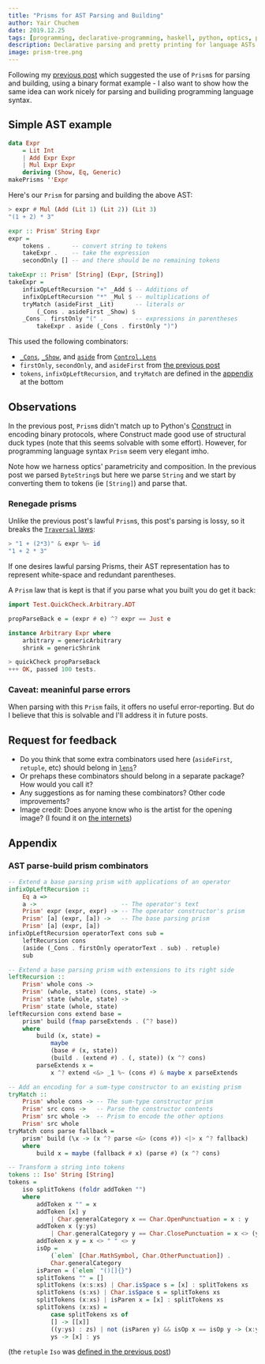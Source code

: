 ```yaml
---
title: "Prisms for AST Parsing and Building"
author: Yair Chuchem
date: 2019.12.25
tags: [programming, declarative-programming, haskell, python, optics, parsing, codecs, construct]
description: Declarative parsing and pretty printing for language ASTs
image: prism-tree.png
---
```


Following my [previous post](codecs-as-prisms) which suggested the use of `Prism`s for parsing and building,
using a binary format example -
I also want to show how the same idea can work nicely for parsing and builiding programming language syntax.

## Simple AST example

```Haskell
data Expr
    = Lit Int
    | Add Expr Expr
    | Mul Expr Expr
    deriving (Show, Eq, Generic)
makePrisms ''Expr
```

Here's our `Prism` for parsing and building the above AST:

```Haskell
> expr # Mul (Add (Lit 1) (Lit 2)) (Lit 3)
"(1 + 2) * 3"

expr :: Prism' String Expr
expr =
    tokens .      -- convert string to tokens
    takeExpr .    -- take the expression
    secondOnly [] -- and there should be no remaining tokens

takeExpr :: Prism' [String] (Expr, [String])
takeExpr =
    infixOpLeftRecursion "+" _Add $ -- Additions of
    infixOpLeftRecursion "*" _Mul $ -- multiplications of
    tryMatch (asideFirst _Lit)      -- literals or
        (_Cons . asideFirst _Show) $
    _Cons . firstOnly "(" .         -- expressions in parentheses
        takeExpr . aside (_Cons . firstOnly ")")

```

This used the following combinators:

* [`_Cons`](http://hackage.haskell.org/package/lens-4.18.1/docs/Control-Lens-Cons.html),
  [`_Show`](http://hackage.haskell.org/package/lens-4.18.1/docs/Control-Lens-Prism.html#v:_Show), and
  [`aside`](http://hackage.haskell.org/package/lens-4.18.1/docs/Control-Lens-Prism.html#v:aside)
  from [`Control.Lens`](http://hackage.haskell.org/package/lens)
* `firstOnly`, `secondOnly`, and `asideFirst` from [the previous post](codecs-as-prisms#parse-build-prism-combinators)
* `tokens`, `infixOpLeftRecursion`, and `tryMatch` are defined in the [appendix](#appendix) at the bottom

## Observations

In the previous post, `Prism`s didn't match up to Python's [Construct](https://construct.readthedocs.io/en/latest/intro.html) in encoding binary protocols, where Construct made good use of structural duck types (note that this seems solvable with some effort). However, for programming language syntax `Prism` seem very elegant imho.

Note how we harness optics' parametricity and composition. In the previous post we parsed `ByteString`s but here we parse `String` and we start by converting them to tokens (ie `[String]`) and parse that.

### Renegade prisms

Unlike the previous post's lawful `Prism`s, this post's parsing is lossy,
so it breaks the [`Traversal` laws](https://artyom.me/lens-over-tea-2#traversal-laws):

```Haskell
> "1 + (2*3)" & expr %~ id
"1 + 2 * 3"
```

If one desires lawful parsing Prisms, their AST representation has to represent white-space and redundant parentheses.

A `Prism` law that is kept is that if you parse what you built you do get it back:

```Haskell
import Test.QuickCheck.Arbitrary.ADT

propParseBack e = (expr # e) ^? expr == Just e

instance Arbitrary Expr where
    arbitrary = genericArbitrary
    shrink = genericShrink

> quickCheck propParseBack
+++ OK, passed 100 tests.
```

### Caveat: meaninful parse errors

When parsing with this `Prism` fails, it offers no useful error-reporting.
But do I believe that this is solvable and I'll address it in future posts.

## Request for feedback

* Do you think that some extra combinators used here (`asideFirst`, `retuple`, etc) should belong in [`lens`](http://hackage.haskell.org/package/lens)?
* Or prehaps these combinators should belong in a separate package? How would you call it?
* Any suggestions as for naming these combinators? Other code improvements?
* Image credit: Does anyone know who is the artist for the opening image? (I found it on [the internets](https://www.pinterest.com/pin/800303796254211989/))

## Appendix

### AST parse-build prism combinators

```Haskell
-- Extend a base parsing prism with applications of an operator
infixOpLeftRecursion ::
    Eq a =>
    a ->                        -- The operator's text
    Prism' expr (expr, expr) -> -- The operator constructor's prism
    Prism' [a] (expr, [a]) ->   -- The base parsing prism
    Prism' [a] (expr, [a])
infixOpLeftRecursion operatorText cons sub =
    leftRecursion cons
    (aside (_Cons . firstOnly operatorText . sub) . retuple)
    sub

-- Extend a base parsing prism with extensions to its right side
leftRecursion ::
    Prism' whole cons ->
    Prism' (whole, state) (cons, state) ->
    Prism' state (whole, state) ->
    Prism' state (whole, state)
leftRecursion cons extend base =
    prism' build (fmap parseExtends . (^? base))
    where
        build (x, state) =
            maybe
            (base # (x, state))
            (build . (extend #) . (, state)) (x ^? cons)
        parseExtends x =
            x ^? extend <&> _1 %~ (cons #) & maybe x parseExtends

-- Add an encoding for a sum-type constructor to an existing prism
tryMatch ::
    Prism' whole cons -> -- The sum-type constructor prism
    Prism' src cons ->   -- Parse the constructor contents
    Prism' src whole ->  -- Prism to encode the other options
    Prism' src whole
tryMatch cons parse fallback =
    prism' build (\x -> (x ^? parse <&> (cons #)) <|> x ^? fallback)
    where
        build x = maybe (fallback # x) (parse #) (x ^? cons)

-- Transform a string into tokens
tokens :: Iso' String [String]
tokens =
    iso splitTokens (foldr addToken "")
    where
        addToken x "" = x
        addToken [x] y
            | Char.generalCategory x == Char.OpenPunctuation = x : y
        addToken x (y:ys)
            | Char.generalCategory y == Char.ClosePunctuation = x <> (y:ys)
        addToken x y = x <> " " <> y
        isOp =
            (`elem` [Char.MathSymbol, Char.OtherPunctuation]) .
            Char.generalCategory
        isParen = (`elem` "()[]{}")
        splitTokens "" = []
        splitTokens (x:s:xs) | Char.isSpace s = [x] : splitTokens xs
        splitTokens (s:xs) | Char.isSpace s = splitTokens xs
        splitTokens (x:xs) | isParen x = [x] : splitTokens xs
        splitTokens (x:xs) =
            case splitTokens xs of
            [] -> [[x]]
            ((y:ys) : zs) | not (isParen y) && isOp x == isOp y -> (x:y:ys) : zs
            ys -> [x] : ys
```

(the `retuple` `Iso` was [defined in the previous post](codecs-as-prisms#parse-build-prism-combinators))
